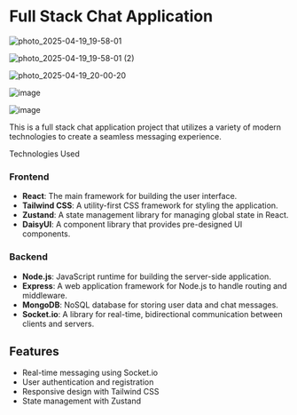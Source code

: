 # Full Stack Chat Application
![photo_2025-04-19_19-58-01](https://github.com/user-attachments/assets/56d31367-b60b-4512-b07a-863f597b7994)

![photo_2025-04-19_19-58-01 (2)](https://github.com/user-attachments/assets/b12cb985-b111-455f-a8f6-d7ac2ce9f08f)

![photo_2025-04-19_20-00-20](https://github.com/user-attachments/assets/aa517e80-4703-4261-9bd7-2788604b0e80)

![image](https://github.com/user-attachments/assets/77cb00a5-b4b2-435a-81b2-6c1ef0985c51)

![image](https://github.com/user-attachments/assets/f76b6f1c-e23b-4f77-85a8-c9a2823770f0)

This is a full stack chat application project that utilizes a variety of modern technologies to create a seamless messaging experience. 

 Technologies Used

### Frontend
- **React**: The main framework for building the user interface.
- **Tailwind CSS**: A utility-first CSS framework for styling the application.
- **Zustand**: A state management library for managing global state in React.
- **DaisyUI**: A component library that provides pre-designed UI components.

### Backend
- **Node.js**: JavaScript runtime for building the server-side application.
- **Express**: A web application framework for Node.js to handle routing and middleware.
- **MongoDB**: NoSQL database for storing user data and chat messages.
- **Socket.io**: A library for real-time, bidirectional communication between clients and servers.

## Features
- Real-time messaging using Socket.io
- User authentication and registration
- Responsive design with Tailwind CSS
- State management with Zustand

